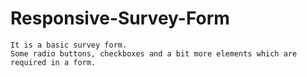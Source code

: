 # Responsive-Survey-Form
```
It is a basic survey form. 
Some radio buttons, checkboxes and a bit more elements which are required in a form.
```
